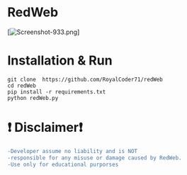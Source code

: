 # RedWeb
[![Screenshot-933.png](https://i.postimg.cc/y88Df3Z9/Screenshot-933.png)]

# Installation & Run 
```
git clone  https://github.com/RoyalCoder71/redWeb
cd redWeb
pip install -r requirements.txt
python redWeb.py
```
# ❗ Disclaimer❗
```diff
-Developer assume no liability and is NOT
-responsible for any misuse or damage caused by RedWeb.
-Use only for educational purporses
```
